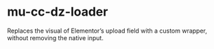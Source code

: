 # mu-cc-dz-loader
Replaces the visual of Elementor’s upload field with a custom wrapper, without removing the native input.

